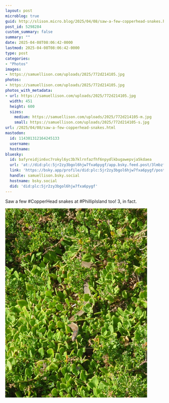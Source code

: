 ```yaml
---
layout: post
microblog: true
guid: http://slison.micro.blog/2025/04/08/saw-a-few-copperhead-snakes.html
post_id: 5298284
custom_summary: false
summary: ""
date: 2025-04-08T08:06:42-0000
lastmod: 2025-04-08T08:06:42-0000
type: post
categories:
- "Photos"
images:
- https://samuellison.com/uploads/2025/772d214105.jpg
photos:
- https://samuellison.com/uploads/2025/772d214105.jpg
photos_with_metadata:
- url: https://samuellison.com/uploads/2025/772d214105.jpg
  width: 451
  height: 600
  sizes:
    medium: https://samuellison.com/uploads/2025/772d214105-m.jpg
    small: https://samuellison.com/uploads/2025/772d214105-s.jpg
url: /2025/04/08/saw-a-few-copperhead-snakes.html
mastodon:
  id: 114301312164245133
  username: 
  hostname: 
bluesky:
  id: bafyreidjin6vc7rokyl6yc3b7klrnfazfhf6npydlkbugawepvja5kdaea
  url: 'at://did:plc:5jr2zy3bgol6hjw7fxa6pygf/app.bsky.feed.post/3lmbzf2ixy52e'
  link: 'https://bsky.app/profile/did:plc:5jr2zy3bgol6hjw7fxa6pygf/post/3lmbzf2ixy52e'
  handle: samuellison.bsky.social
  hostname: bsky.social
  did: 'did:plc:5jr2zy3bgol6hjw7fxa6pygf'
---
```

Saw a few #CopperHead snakes at #PhillipIsland too! 3, in fact.

<img src="uploads/2025/772d214105.jpg" width="451" height="600" alt="">
